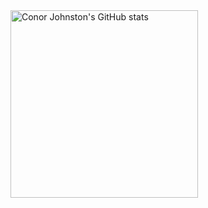 <div style="display: flex;"> 
  <img src="https://github-readme-streak-stats.herokuapp.com/?user=cohjo&stroke=ffffff&background=34495e&ring=41b883&fire=41b883&currStreakNum=ffffff&currStreakLabel=ffffff&sideNums=ffffff&sideLabels=ffffff&dates=ffffff&hide_border=true" alt="Conor Johnston's GitHub stats" height="300" />
</div>
